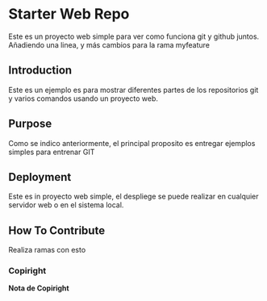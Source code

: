 # Starter Web Repo

Este es un proyecto web simple para ver como funciona git y github juntos.
Añadiendo una linea, y más cambios para la rama myfeature

## Introduction

Este es un ejemplo es para mostrar diferentes partes de los repositorios git y varios comandos usando un proyecto web.

## Purpose

Como se indico anteriormente, el principal proposito es entregar ejemplos simples para entrenar GIT

## Deployment

Este es in proyecto web simple, el despliege se puede realizar en cualquier servidor web o en el sistema local.

## How To Contribute

Realiza ramas con esto

### Copiright
****Nota de Copiright****
